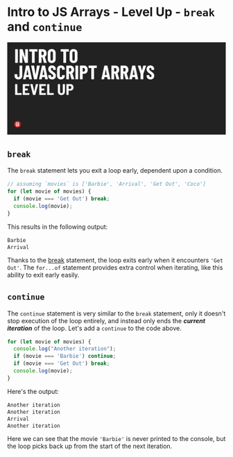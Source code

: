 # Intro to JS Arrays - Level Up - `break` and `continue`

![Hero image](./assets/hero.png)

## `break`

The `break` statement lets you exit a loop early, dependent upon a condition.

```js
// assuming `movies` is ['Barbie', 'Arrival', 'Get Out', 'Coco']
for (let movie of movies) {
  if (movie === 'Get Out') break;
  console.log(movie);
}
```
This results in the following output: 

```text
Barbie
Arrival
```

Thanks to the [break](https://developer.mozilla.org/en-US/docs/Web/JavaScript/Reference/Statements/break) statement, the loop exits early when it encounters `'Get Out'`. The `for...of` statement provides extra control when iterating, like this ability to exit early easily.

## `continue`

The `continue` statement is very similar to the `break` statement, only it doesn't stop execution of the loop entirely, and instead only ends the ***current iteration*** of the loop. Let's add a `continue` to the code above. 

```js
for (let movie of movies) {
  console.log("Another iteration");
  if (movie === 'Barbie') continue;
  if (movie === 'Get Out') break;
  console.log(movie);
}
```

Here's the output:

```text
Another iteration
Another iteration
Arrival
Another iteration
```

Here we can see that the movie `'Barbie'` is never printed to the console, but the loop picks back up from the start of the next iteration.
